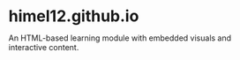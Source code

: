 # himel12.github.io
An HTML-based learning module with embedded visuals and interactive content.
<!DOCTYPE html>
<html lang="en">
<head>
    <meta charset="UTF-8">
    <meta name="viewport" content="width=device-width, initial-scale=1.0">
    <title>GATE Examination - Network Circuit Analysis</title>
    <style>
        * {
            margin: 0;
            padding: 0;
            box-sizing: border-box;
        }
        
        body {
            font-family: Arial, sans-serif;
            background: linear-gradient(135deg, #667eea 0%, #764ba2 100%);
            min-height: 100vh;
            padding: 20px;
        }
        
        .container {
            max-width: 1400px;
            margin: 0 auto;
            background: white;
            border-radius: 10px;
            box-shadow: 0 10px 40px rgba(0,0,0,0.2);
            overflow: hidden;
        }
        
        .header {
            background: linear-gradient(135deg, #1e3c72 0%, #2a5298 100%);
            color: white;
            padding: 20px 30px;
            display: flex;
            justify-content: space-between;
            align-items: center;
        }
        
        .header h1 {
            font-size: 24px;
        }
        
        .timer {
            font-size: 28px;
            font-weight: bold;
            background: rgba(255,255,255,0.2);
            padding: 10px 20px;
            border-radius: 5px;
        }
        
        .welcome-screen {
            padding: 60px;
            text-align: center;
        }
        
        .welcome-screen h2 {
            color: #1e3c72;
            font-size: 32px;
            margin-bottom: 30px;
        }
        
        .exam-info {
            background: #f8f9fa;
            padding: 30px;
            border-radius: 10px;
            margin: 30px 0;
            text-align: left;
            max-width: 600px;
            margin-left: auto;
            margin-right: auto;
        }
        
        .exam-info h3 {
            color: #2a5298;
            margin-bottom: 15px;
        }
        
        .exam-info ul {
            list-style: none;
            padding-left: 0;
        }
        
        .exam-info li {
            padding: 10px 0;
            border-bottom: 1px solid #ddd;
        }
        
        .exam-info li:last-child {
            border-bottom: none;
        }
        
        .start-btn {
            background: linear-gradient(135deg, #667eea 0%, #764ba2 100%);
            color: white;
            border: none;
            padding: 15px 50px;
            font-size: 20px;
            border-radius: 50px;
            cursor: pointer;
            margin-top: 30px;
            transition: transform 0.3s;
        }
        
        .start-btn:hover {
            transform: scale(1.05);
        }
        
        .main-content {
            display: none;
            padding: 30px;
        }
        
        .content-wrapper {
            display: flex;
            gap: 20px;
        }
        
        .question-area {
            flex: 1;
            background: #f8f9fa;
            padding: 30px;
            border-radius: 10px;
            min-height: 500px;
        }
        
        .question-header {
            display: flex;
            justify-content: space-between;
            align-items: center;
            margin-bottom: 20px;
            padding-bottom: 15px;
            border-bottom: 2px solid #ddd;
        }
        
        .question-number {
            font-size: 18px;
            font-weight: bold;
            color: #2a5298;
        }
        
        .question-marks {
            background: #ffc107;
            color: #333;
            padding: 5px 15px;
            border-radius: 20px;
            font-weight: bold;
        }
        
        .question-text {
            font-size: 16px;
            line-height: 1.8;
            margin-bottom: 25px;
            color: #333;
        }
        
        .question-image {
            max-width: 100%;
            margin: 20px 0;
            border: 2px solid #ddd;
            border-radius: 5px;
        }
        
        .options {
            margin: 20px 0;
        }
        
        .option {
            background: white;
            padding: 15px;
            margin: 10px 0;
            border: 2px solid #ddd;
            border-radius: 5px;
            cursor: pointer;
            transition: all 0.3s;
        }
        
        .option:hover {
            border-color: #667eea;
            transform: translateX(5px);
        }
        
        .option.selected {
            background: #667eea;
            color: white;
            border-color: #667eea;
        }
        
        .option input[type="radio"] {
            margin-right: 10px;
        }
        
        .numerical-input {
            width: 200px;
            padding: 12px;
            font-size: 16px;
            border: 2px solid #ddd;
            border-radius: 5px;
            margin: 20px 0;
        }
        
        .navigation-buttons {
            display: flex;
            gap: 15px;
            margin-top: 30px;
        }
        
        .nav-btn {
            padding: 12px 30px;
            border: none;
            border-radius: 5px;
            cursor: pointer;
            font-size: 16px;
            transition: all 0.3s;
        }
        
        .save-next-btn {
            background: #28a745;
            color: white;
        }
        
        .save-next-btn:hover {
            background: #218838;
        }
        
        .prev-btn {
            background: #6c757d;
            color: white;
        }
        
        .prev-btn:hover {
            background: #5a6268;
        }
        
        .sidebar {
            width: 300px;
            background: #f8f9fa;
            padding: 20px;
            border-radius: 10px;
            position: sticky;
            top: 20px;
            height: fit-content;
            max-height: calc(100vh - 200px);
            overflow-y: auto;
        }
        
        .calculator-btn {
            width: 100%;
            padding: 12px;
            background: #17a2b8;
            color: white;
            border: none;
            border-radius: 5px;
            cursor: pointer;
            font-size: 14px;
            margin-bottom: 20px;
            transition: all 0.3s;
        }
        
        .calculator-btn:hover {
            background: #138496;
        }
        
        .question-palette {
            margin-top: 20px;
        }
        
        .question-palette h3 {
            color: #2a5298;
            margin-bottom: 15px;
            font-size: 16px;
        }
        
        .palette-grid {
            display: grid;
            grid-template-columns: repeat(5, 1fr);
            gap: 8px;
        }
        
        .palette-btn {
            padding: 10px;
            border: 2px solid #ddd;
            background: white;
            border-radius: 5px;
            cursor: pointer;
            font-weight: bold;
            transition: all 0.3s;
        }
        
        .palette-btn:hover {
            transform: scale(1.1);
        }
        
        .palette-btn.attempted {
            background: #28a745;
            color: white;
            border-color: #28a745;
        }
        
        .palette-btn.unattempted {
            background: white;
            color: #333;
            border-color: #ddd;
        }
        
        .palette-btn.current {
            background: #ffc107;
            color: #333;
            border-color: #ffc107;
        }
        
        .legend {
            display: flex;
            flex-direction: column;
            gap: 10px;
            margin-top: 20px;
            padding-top: 20px;
            border-top: 2px solid #ddd;
        }
        
        .legend-item {
            display: flex;
            align-items: center;
            gap: 10px;
            font-size: 12px;
        }
        
        .legend-box {
            width: 20px;
            height: 20px;
            border-radius: 3px;
        }
        
        .submit-btn {
            width: 100%;
            padding: 15px;
            background: #dc3545;
            color: white;
            border: none;
            border-radius: 5px;
            cursor: pointer;
            font-size: 16px;
            font-weight: bold;
            margin-top: 20px;
            transition: all 0.3s;
        }
        
        .submit-btn:hover {
            background: #c82333;
        }
        
        .reset-btn {
            position: fixed;
            bottom: 20px;
            right: 20px;
            padding: 8px 16px;
            background: #6c757d;
            color: white;
            border: none;
            border-radius: 5px;
            cursor: pointer;
            font-size: 12px;
            transition: all 0.3s;
        }
        
        .reset-btn:hover {
            background: #5a6268;
        }
        
        .print-btn {
            position: fixed;
            bottom: 20px;
            right: 100px;
            padding: 8px 16px;
            background: #17a2b8;
            color: white;
            border: none;
            border-radius: 5px;
            cursor: pointer;
            font-size: 12px;
            transition: all 0.3s;
            display: none;
        }
        
        .print-btn:hover {
            background: #138496;
        }
        
        @media print {
            .header, .reset-btn, .print-btn, .sidebar {
                display: none !important;
            }
            .content-wrapper {
                display: block !important;
            }
            .question-area {
                width: 100% !important;
                max-width: 100% !important;
            }
        }
        
        .modal {
            display: none;
            position: fixed;
            top: 0;
            left: 0;
            width: 100%;
            height: 100%;
            background: rgba(0,0,0,0.7);
            z-index: 1000;
            justify-content: center;
            align-items: center;
        }
        
        .modal-content {
            background: white;
            padding: 40px;
            border-radius: 10px;
            text-align: center;
            max-width: 400px;
        }
        
        .modal-content h3 {
            color: #2a5298;
            margin-bottom: 20px;
        }
        
        .modal-content input {
            width: 100%;
            padding: 12px;
            margin: 20px 0;
            border: 2px solid #ddd;
            border-radius: 5px;
            font-size: 16px;
        }
        
        .modal-content button {
            padding: 12px 30px;
            background: #667eea;
            color: white;
            border: none;
            border-radius: 5px;
            cursor: pointer;
            font-size: 16px;
        }
        
        .calculator {
            display: none;
            position: fixed;
            top: 50%;
            left: 50%;
            transform: translate(-50%, -50%);
            background: white;
            padding: 20px;
            border-radius: 10px;
            box-shadow: 0 10px 40px rgba(0,0,0,0.3);
            z-index: 999;
        }
        
        .calc-display {
            width: 100%;
            padding: 15px;
            font-size: 24px;
            text-align: right;
            border: 2px solid #ddd;
            border-radius: 5px;
            margin-bottom: 15px;
            background: #f8f9fa;
        }
        
        .calc-buttons {
            display: grid;
            grid-template-columns: repeat(4, 1fr);
            gap: 10px;
        }
        
        .calc-btn {
            padding: 15px;
            font-size: 18px;
            border: none;
            border-radius: 5px;
            cursor: pointer;
            background: #e9ecef;
            transition: all 0.3s;
        }
        
        .calc-btn:hover {
            background: #667eea;
            color: white;
        }
        
        .calc-btn.operator {
            background: #ffc107;
        }
        
        .calc-btn.equals {
            background: #28a745;
            color: white;
            grid-column: span 2;
        }
        
        .calc-close {
            width: 100%;
            padding: 10px;
            background: #dc3545;
            color: white;
            border: none;
            border-radius: 5px;
            cursor: pointer;
            margin-top: 10px;
        }
    </style>
</head>
<body>
    <div class="container">
        <div class="header">
            <h1>Graduate Aptitude Test in Engineering (GATE)</h1>
            <div class="timer" id="timer">00:00:00</div>
        </div>
        
        <div class="welcome-screen" id="welcomeScreen">
            <h2>Network Circuit Analysis</h2>
            <div class="exam-info">
                <h3>Examination Details</h3>
                <ul>
                    <li><strong>Total Duration:</strong> 90 Minutes</li>
                    <li><strong>Total Questions:</strong> 30</li>
                    <li><strong>Total Marks:</strong> 50</li>
                    <li><strong>Questions 1-10:</strong> 1 Mark each</li>
                    <li><strong>Questions 11-30:</strong> 2 Marks each</li>
                </ul>
                <h3 style="margin-top: 25px;">Marking Scheme</h3>
                <ul>
                    <li><strong>1 Mark Questions:</strong> -1/3 mark for wrong answer</li>
                    <li><strong>2 Mark Questions:</strong> -2/3 mark for wrong answer</li>
                    <li><strong>No negative marking</strong> for numerical answer type questions</li>
                </ul>
            </div>
            <button class="start-btn" onclick="startExam()">START EXAMINATION</button>
        </div>
        
        <div class="main-content" id="mainContent">
            <div class="content-wrapper">
                <div class="question-area" id="questionArea"></div>
                
                <div class="sidebar">
                    <button class="calculator-btn" onclick="toggleCalculator()">
                        🧮 Scientific Calculator
                    </button>
                    
                    <div class="question-palette">
                        <h3>Question Palette</h3>
                        <div class="palette-grid" id="paletteGrid"></div>
                    </div>
                    
                    <div class="legend">
                        <div class="legend-item">
                            <div class="legend-box" style="background: #28a745;"></div>
                            <span>Attempted</span>
                        </div>
                        <div class="legend-item">
                            <div class="legend-box" style="background: white; border: 2px solid #ddd;"></div>
                            <span>Unattempted</span>
                        </div>
                        <div class="legend-item">
                            <div class="legend-box" style="background: #ffc107;"></div>
                            <span>Current</span>
                        </div>
                    </div>
                    
                    <button class="submit-btn" onclick="submitExam()">SUBMIT EXAM</button>
                </div>
            </div>
        </div>
    </div>
    
    <button class="reset-btn" onclick="resetExam()">RESET</button>
    <button class="print-btn" id="printBtn" onclick="printResponses()">PRINT RESPONSES</button>
    
    <div class="modal" id="passwordModal">
        <div class="modal-content">
            <h3>Exam Completed</h3>
            <p>Enter password to view your responses</p>
            <input type="password" id="passwordInput" placeholder="Enter password">
            <button onclick="checkPassword()">Submit</button>
        </div>
    </div>
    
    <div class="modal" id="resetPasswordModal">
        <div class="modal-content">
            <h3>Reset Confirmation</h3>
            <p>Enter password to reset exam</p>
            <input type="password" id="resetPasswordInput" placeholder="Enter reset password">
            <div style="display: flex; gap: 10px; margin-top: 20px;">
                <button onclick="confirmReset()" style="background: #dc3545;">Confirm Reset</button>
                <button onclick="closeResetModal()">Cancel</button>
            </div>
        </div>
    </div>
    
    <div class="calculator" id="calculator">
        <input type="text" class="calc-display" id="calcDisplay" readonly>
        <div class="calc-buttons">
            <button class="calc-btn" onclick="calcAppend('7')">7</button>
            <button class="calc-btn" onclick="calcAppend('8')">8</button>
            <button class="calc-btn" onclick="calcAppend('9')">9</button>
            <button class="calc-btn operator" onclick="calcAppend('/')">/</button>
            <button class="calc-btn" onclick="calcAppend('4')">4</button>
            <button class="calc-btn" onclick="calcAppend('5')">5</button>
            <button class="calc-btn" onclick="calcAppend('6')">6</button>
            <button class="calc-btn operator" onclick="calcAppend('*')">*</button>
            <button class="calc-btn" onclick="calcAppend('1')">1</button>
            <button class="calc-btn" onclick="calcAppend('2')">2</button>
            <button class="calc-btn" onclick="calcAppend('3')">3</button>
            <button class="calc-btn operator" onclick="calcAppend('-')">-</button>
            <button class="calc-btn" onclick="calcAppend('0')">0</button>
            <button class="calc-btn" onclick="calcAppend('.')">.</button>
            <button class="calc-btn equals" onclick="calcEqual()">=</button>
            <button class="calc-btn operator" onclick="calcAppend('+')">+</button>
            <button class="calc-btn" onclick="calcClear()">C</button>
            <button class="calc-btn" onclick="calcAppend('Math.sqrt(')">√</button>
            <button class="calc-btn" onclick="calcAppend('Math.pow(')">^</button>
            <button class="calc-btn" onclick="calcAppend('Math.sin(')">sin</button>
            <button class="calc-btn" onclick="calcAppend('Math.cos(')">cos</button>
            <button class="calc-btn" onclick="calcAppend('Math.tan(')">tan</button>
            <button class="calc-btn" onclick="calcAppend('Math.log(')">log</button>
            <button class="calc-btn" onclick="calcAppend('(')}">(</button>
            <button class="calc-btn" onclick="calcAppend(')')">)</button>
            <button class="calc-btn" onclick="calcAppend('Math.PI')">π</button>
            <button class="calc-btn" onclick="calcAppend('Math.E')">e</button>
        </div>
        <button class="calc-close" onclick="toggleCalculator()">Close</button>
    </div>

    <script>
        const questions = [
            {
                id: 1,
                marks: 1,
                text: "A circuit has Thevenin equivalent Vth = 20∠45° V and Zth = 5 + j5 Ω. Calculate the maximum power delivered to a load in watt",
                type: "numerical"
            },
            {
                id: 2,
                marks: 1,
                text: "In a reciprocal network, when a 10V source is connected between terminals A-B, the current through a branch between terminals C-D is 0.5A. If the same 10V source is now connected between terminals C-D, what will be the current through the branch between terminals A-B?",
                type: "mcq",
                options: ["0.25 A", "0.5 A", "1 A", "2 A"]
            },
            {
                id: 3,
                marks: 1,
                text: "A load draws 100W at 0.8 power factor lagging. The reactive power consumed is",
                type: "mcq",
                options: ["60 VAR", "75 VAR", "80 VAR", "125 VAR"]
            },
            {
                id: 4,
                marks: 1,
                text: "For a series RLC circuit with R = 2Ω, L = 1H, C = 0.5F, the characteristic equation in s-domain is s² + as + b = 0. The value of 'a' is:",
                type: "numerical"
            },
            {
                id: 5,
                marks: 1,
                text: "In a circuit with 'n' nodes and 'b' branches, if there are 'v' independent voltage sources, the number of independent node equations that can be written using nodal analysis is:",
                type: "mcq",
                options: ["n - 1 - v", "n - v", "b - n + 1", "n - 1"]
            },
            {
                id: 6,
                marks: 1,
                text: "In an AC circuit, if the complex power S = 300 + j400 VA, the power factor is:",
                type: "mcq",
                options: ["0.6 lagging", "0.8 lagging", "0.6 leading", "0.8 leading"]
            },
            {
                id: 7,
                marks: 1,
                text: "In a series RLC circuit, the condition for critical damping is:",
                type: "mcq",
                options: ["R = 2√(L/C)", "R = √(L/C)", "R = √(4L/C)", "R = 2√(L·C)"]
            },
            {
                id: 8,
                marks: 1,
                text: "In wye-delta transformation, if the wye resistances are Ra, Rb, Rc, the delta resistance RAB is given by:",
                type: "mcq",
                options: ["Ra + Rb + RaRb/Rc", "(RaRb + RbRc + RcRa)/Rc", "Ra + Rb", "RaRb/(Ra + Rb + Rc)"]
            },
            {
                id: 9,
                marks: 1,
                text: "For the Thevenin equivalent circuit, if the open-circuit voltage is 20V and the short-circuit current is 4A, the Thevenin resistance in OHM is:",
                type: "numerical"
            },
            {
                id: 10,
                marks: 1,
                text: "A source with internal impedance Zₛ = (3 + j4) Ω delivers maximum power to a load. The load impedance ZL should be:",
                type: "mcq",
                options: ["(3 + j4) Ω", "(3 - j4) Ω", "(-3 - j4) Ω", "(4 + j3) Ω"]
            },
            {
                id: 11,
                marks: 2,
                text: "In the circuit shown below, find the voltage V₁ at node 1",
                type: "numerical",
                image: "11.png"
            },
            {
                id: 12,
                marks: 2,
                text: "Two coupled coils with L₁ = 2H, L₂ = 3H, and M = 1H carry currents i₁ = 2sin(ωt) A and i₂ = 3sin(ωt) A. The magnitude of total energy stored at ω = 1 rad/s when sin(ωt) = 1 is:",
                type: "mcq",
                options: ["3.5 J", "8.5 J", "11.5 J", "23.5 J"],
                image: "12.png"
            },
            {
                id: 13,
                marks: 2,
                text: "In the circuit below, find the current through the 3Ω resistor:",
                type: "numerical",
                image: "13.png"
            },
            {
                id: 14,
                marks: 2,
                text: "A transmission line segment has ABCD parameters: A = D = cosh(γl), B = Z₀sinh(γl), C = sinh(γl)/Z₀. For a lossless line with γl = jπ/2, the value of A is:",
                type: "mcq",
                options: ["0", "1", "j", "-j"]
            },
            {
                id: 15,
                marks: 2,
                text: "A circuit's impedance is Z(s) = (s² + 3s + 2)/(s + 1). The initial value of the impulse response z(0⁺) is:",
                type: "mcq",
                options: ["0", "1", "2", "∞"]
            },
            {
                id: 16,
                marks: 2,
                text: "A 230V, 50Hz supply feeds a load of 10kW at 0.7 lagging power factor. To improve the power factor to 0.95 lagging, the required capacitor value is:",
                type: "numerical"
            },
            {
                id: 17,
                marks: 2,
                text: "An RL circuit with R = 100Ω and L = 0.1H is connected to a 10V step input at t = 0. The current at t = 1ms is:",
                type: "mcq",
                options: ["0.0063", "0.063", "0.63", "6.3"]
            },
            {
                id: 18,
                marks: 2,
                text: "A series RLC circuit has R = 10Ω, L = 1mH, C = 10nF. The bandwidth in rad/s is",
                type: "mcq",
                options: ["10⁴", "10⁵", "10⁶", "10⁷"]
            },
            {
                id: 19,
                marks: 2,
                text: "A circuit has two sources: V₁ = 20∠0° V at ω₁ = 100 rad/s and V₂ = 30∠90° V at ω₂ = 200 rad/s. Through a 2Ω resistor, V₁ alone produces 4A and V₂ alone produces 3A. The total power dissipated in the resistor in Watt is:",
                type: "numerical"
            },
            {
                id: 20,
                marks: 2,
                text: "A T-network has series impedances Z₁ = 10Ω and Z₃ = 20Ω, and shunt impedance Z₂ = 30Ω. Find Z₂₁ in Ω:",
                type: "numerical",
                image: "20.png"
            },
            {
                id: 21,
                marks: 2,
                text: "A system has transfer function H(s) = 10(s + 2)/[s(s + 5)]. For a unit step input, the steady-state output is:",
                type: "mcq",
                options: ["2", "3", "4", "5"]
            },
            {
                id: 22,
                marks: 2,
                text: "A network contains only resistors and one CCCS with α = 0.5. When I₁ = 2A at port 1 produces V₂ = 8V at port 2, what voltage at port 2 will produce I₁ = 2A at port 1?",
                type: "mcq",
                options: ["4V", "8V", "16V", "Cannot be determined"]
            },
            {
                id: 23,
                marks: 2,
                text: "A balanced three-phase Y-connected load draws 10 kW at 0.8 pf lagging from a 400V (line-to-line) supply. The magnitude of line current is:",
                type: "mcq",
                options: ["18.04 A", "20.41 A", "25.53 A", "31.25 A"]
            },
            {
                id: 24,
                marks: 2,
                text: "Consider the op-amp based 2-port network shown in the circuit diagram below. The op-amp is ideal with infinite input impedance, zero output impedance, and infinite open-loop gain. Given R₁ = 10 kΩ, R₂ = 20 kΩ, R₃ = 5 kΩ, and R₄ = 15 kΩ. Find the Z₁₁ parameter of this 2-port network in kΩ.",
                type: "mcq",
                options: ["10", "15", "30", "50"],
                image: "24.png"
            },
            {
                id: 25,
                marks: 2,
                text: "The following op-amp based circuit operates as an active filter. The op-amp is ideal. Given R = 1 kΩ, C = 1 μF, and L = 1 mH. A sinusoidal input voltage v_in(t) = 10cos(1000t) V is applied. Calculate the magnitude of the output voltage |V_out| at the given frequency.",
                type: "mcq",
                options: ["5.77 V", "7.07 V", "10 V", "14.14 V"],
                image: "25.png"
            },
            {
                id: 26,
                marks: 2,
                text: "An RLC circuit with R = 4Ω, L = 1H, C = 0.25F is initially at rest. For a unit impulse input, the nature of response and time to first peak are:",
                type: "mcq",
                options: ["Underdamped, π/2 seconds", "Underdamped, π seconds", "Critically damped, no peak", "Overdamped, no peak"]
            },
            {
                id: 27,
                marks: 2,
                text: "For the op-amp integrator circuit shown (assume ideal op-amp), find the Norton equivalent current (In in mA) as seen from terminals A-B at t = 2ms, given that the capacitor is initially uncharged and a step input of 5V is applied at t = 0.",
                type: "mcq",
                options: ["25", "2.5", "-25", "-2.5"],
                image: "27.png"
            },
            {
                id: 28,
                marks: 2,
                text: "For the same diagram and values as question no 27, Norton equivalent resistance (Rn in Ω) as seen from terminals A-B at t = 2ms",
                type: "mcq",
                options: ["∞", "0", "2K", "1/2K"]
            },
            {
                id: 29,
                marks: 2,
                text: "For the op-amp differential amplifier circuit shown, verify the reciprocity theorem by calculating the transfer impedance Z21 when a 1V source is applied at terminal C and current is measured at terminal A, and Z12 when a 1V source is applied at terminal A and current is measured at terminal C. Given that terminal B is grounded for both measurements.",
                type: "mcq",
                options: ["Z21 = Z12 = 2kΩ, reciprocity verified", "Z21 = Z12 = -3kΩ, reciprocity verified", "Z21 ≠ Z12, reciprocity not applicable", "Z21 = Z12 = 4kΩ, reciprocity verified"],
                image: "29.png"
            },
            {
                id: 30,
                marks: 2,
                text: "An op-amp based integrator circuit is shown below with R = 2 kΩ and C = 0.5 μF. The op-amp is ideal. A sinusoidal input v_in(t) = 8sin(2000t + 30°) V is applied. Find the phase angle of the output voltage with respect to the input voltage.",
                type: "mcq",
                options: ["-60°", "+120°", "+60°", "-120°"],
                image: "30.png"
            }
        ];

        let currentQuestion = 0;
        let answers = {};
        let timerInterval;
        let timeLeft = 5400; // 90 minutes in seconds
        let examStarted = false;
        let examEnded = false;
        const PASSWORD = "gate2025";
        const RESET_PASSWORD = "R15himel";

        // Load saved data
        function loadSavedData() {
            const saved = localStorage.getItem('gateExamData');
            if (saved) {
                const data = JSON.parse(saved);
                answers = data.answers || {};
                timeLeft = data.timeLeft || 5400;
                examStarted = data.examStarted || false;
                examEnded = data.examEnded || false;
                currentQuestion = data.currentQuestion || 0;
            }
        }

        // Save data
        function saveData() {
            const data = {
                answers,
                timeLeft,
                examStarted,
                examEnded,
                currentQuestion
            };
            localStorage.setItem('gateExamData', JSON.stringify(data));
        }

        function startExam() {
            examStarted = true;
            document.getElementById('welcomeScreen').style.display = 'none';
            document.getElementById('mainContent').style.display = 'block';
            startTimer();
            renderPalette();
            displayQuestion(currentQuestion);
            saveData();
        }

        function startTimer() {
            updateTimerDisplay();
            timerInterval = setInterval(() => {
                timeLeft--;
                updateTimerDisplay();
                saveData();
                
                if (timeLeft <= 0) {
                    clearInterval(timerInterval);
                    endExam();
                }
            }, 1000);
        }

        function updateTimerDisplay() {
            const hours = Math.floor(timeLeft / 3600);
            const minutes = Math.floor((timeLeft % 3600) / 60);
            const seconds = timeLeft % 60;
            document.getElementById('timer').textContent = 
                `${String(hours).padStart(2, '0')}:${String(minutes).padStart(2, '0')}:${String(seconds).padStart(2, '0')}`;
        }

        function displayQuestion(index) {
            currentQuestion = index;
            const question = questions[index];
            const questionArea = document.getElementById('questionArea');
            
            let html = `
                <div class="question-header">
                    <div class="question-number">Question ${question.id} of 30</div>
                    <div class="question-marks">${question.marks} Mark${question.marks > 1 ? 's' : ''}</div>
                </div>
                <div class="question-text">${question.text}</div>
            `;
            
            if (question.image) {
                html += `<img src="${question.image}" class="question-image" alt="Circuit Diagram ${question.id}">`;
            }
            
            if (question.type === 'mcq') {
                html += '<div class="options">';
                question.options.forEach((option, i) => {
                    const checked = answers[question.id] === option ? 'selected' : '';
                    html += `
                        <div class="option ${checked}" onclick="selectOption(${question.id}, '${option.replace(/'/g, "\\'")}')">
                            <input type="radio" name="q${question.id}" value="${option}" ${answers[question.id] === option ? 'checked' : ''}>
                            ${option}
                        </div>
                    `;
                });
                html += '</div>';
            } else {
                html += `
                    <input type="number" 
                           class="numerical-input" 
                           id="numerical${question.id}" 
                           placeholder="Enter your answer (up to 1 decimal)" 
                           step="0.1"
                           value="${answers[question.id] || ''}"
                           onchange="saveNumerical(${question.id})">
                `;
            }
            
            html += `
                <div class="navigation-buttons">
                    ${index > 0 ? '<button class="nav-btn prev-btn" onclick="previousQuestion()">Previous</button>' : ''}
                    <button class="nav-btn save-next-btn" onclick="saveAndNext()">Save & Next</button>
                </div>
            `;
            
            questionArea.innerHTML = html;
            updatePalette();
            saveData();
        }

        function selectOption(questionId, option) {
            answers[questionId] = option;
            const options = document.querySelectorAll('.option');
            options.forEach(opt => opt.classList.remove('selected'));
            event.target.closest('.option').classList.add('selected');
            saveData();
        }

        function saveNumerical(questionId) {
            const input = document.getElementById(`numerical${questionId}`);
            let value = parseFloat(input.value);
            if (!isNaN(value)) {
                value = Math.round(value * 10) / 10; // Round to 1 decimal
                answers[questionId] = value;
                input.value = value;
            } else {
                delete answers[questionId];
            }
            saveData();
        }

        function saveAndNext() {
            if (currentQuestion < questions.length - 1) {
                displayQuestion(currentQuestion + 1);
            }
        }

        function previousQuestion() {
            if (currentQuestion > 0) {
                displayQuestion(currentQuestion - 1);
            }
        }

        function renderPalette() {
            const paletteGrid = document.getElementById('paletteGrid');
            paletteGrid.innerHTML = '';
            
            questions.forEach((q, index) => {
                const btn = document.createElement('button');
                btn.className = 'palette-btn';
                btn.textContent = q.id;
                btn.onclick = () => displayQuestion(index);
                paletteGrid.appendChild(btn);
            });
        }

        function updatePalette() {
            const buttons = document.querySelectorAll('.palette-btn');
            buttons.forEach((btn, index) => {
                btn.classList.remove('attempted', 'unattempted', 'current');
                
                if (index === currentQuestion) {
                    btn.classList.add('current');
                } else if (answers[questions[index].id] !== undefined) {
                    btn.classList.add('attempted');
                } else {
                    btn.classList.add('unattempted');
                }
            });
        }

        function submitExam() {
            if (confirm('Are you sure you want to submit the exam?')) {
                endExam();
            }
        }

        function endExam() {
            examEnded = true;
            clearInterval(timerInterval);
            saveData();
            document.getElementById('passwordModal').style.display = 'flex';
        }

        function checkPassword() {
            const input = document.getElementById('passwordInput').value;
            if (input === PASSWORD) {
                document.getElementById('passwordModal').style.display = 'none';
                document.getElementById('printBtn').style.display = 'block';
                displayResults();
            } else {
                alert('Incorrect password!');
            }
        }

        function displayResults() {
            const questionArea = document.getElementById('questionArea');
            let html = '<div style="padding: 20px;"><h2 style="color: #2a5298; margin-bottom: 30px;">Your Exam Responses</h2>';
            
            let attemptedCount = 0;
            questions.forEach(q => {
                if (answers[q.id] !== undefined) attemptedCount++;
                
                html += `
                    <div style="margin: 20px 0; padding: 20px; background: white; border-radius: 5px; border-left: 4px solid ${answers[q.id] !== undefined ? '#28a745' : '#dc3545'};">
                        <div style="display: flex; justify-content: space-between; align-items: center; margin-bottom: 10px;">
                            <strong style="color: #2a5298; font-size: 18px;">Question ${q.id}</strong>
                            <span style="background: #ffc107; padding: 5px 15px; border-radius: 20px; font-weight: bold;">${q.marks} Mark${q.marks > 1 ? 's' : ''}</span>
                        </div>
                        <div style="margin: 10px 0; color: #333;">${q.text}</div>
                        ${q.image ? `<img src="${q.image}" style="max-width: 400px; margin: 10px 0; border: 2px solid #ddd; border-radius: 5px;">` : ''}
                        <div style="margin-top: 15px; padding: 15px; background: #f8f9fa; border-radius: 5px;">
                            <strong style="color: ${answers[q.id] !== undefined ? '#28a745' : '#dc3545'};">Your Answer:</strong> 
                            <span style="font-size: 16px; margin-left: 10px;">${answers[q.id] !== undefined ? answers[q.id] : 'Not Attempted'}</span>
                        </div>
                    </div>
                `;
            });
            
            html += `
                <div style="margin: 30px 0; padding: 20px; background: #e3f2fd; border-radius: 10px; text-align: center;">
                    <h3 style="color: #1976d2; margin-bottom: 15px;">Exam Summary</h3>
                    <p style="font-size: 18px;"><strong>Total Questions:</strong> ${questions.length}</p>
                    <p style="font-size: 18px;"><strong>Attempted:</strong> <span style="color: #28a745;">${attemptedCount}</span></p>
                    <p style="font-size: 18px;"><strong>Not Attempted:</strong> <span style="color: #dc3545;">${questions.length - attemptedCount}</span></p>
                </div>
            </div>`;
            
            questionArea.innerHTML = html;
        }

        function printResponses() {
            window.print();
        }

        function resetExam() {
            document.getElementById('resetPasswordModal').style.display = 'flex';
        }

        function confirmReset() {
            const input = document.getElementById('resetPasswordInput').value;
            if (input === RESET_PASSWORD) {
                localStorage.removeItem('gateExamData');
                location.reload();
            } else {
                alert('Incorrect password!');
                document.getElementById('resetPasswordInput').value = '';
            }
        }

        function closeResetModal() {
            document.getElementById('resetPasswordModal').style.display = 'none';
            document.getElementById('resetPasswordInput').value = '';
        }

        function toggleCalculator() {
            const calc = document.getElementById('calculator');
            calc.style.display = calc.style.display === 'none' || calc.style.display === '' ? 'block' : 'none';
        }

        function calcAppend(value) {
            document.getElementById('calcDisplay').value += value;
        }

        function calcClear() {
            document.getElementById('calcDisplay').value = '';
        }

        function calcEqual() {
            try {
                const result = eval(document.getElementById('calcDisplay').value);
                document.getElementById('calcDisplay').value = result;
            } catch (e) {
                document.getElementById('calcDisplay').value = 'Error';
            }
        }

        // Initialize on load
        window.onload = function() {
            loadSavedData();
            
            if (examEnded) {
                document.getElementById('welcomeScreen').style.display = 'none';
                document.getElementById('mainContent').style.display = 'block';
                document.getElementById('passwordModal').style.display = 'flex';
            } else if (examStarted) {
                document.getElementById('welcomeScreen').style.display = 'none';
                document.getElementById('mainContent').style.display = 'block';
                startTimer();
                renderPalette();
                displayQuestion(currentQuestion);
            }
        };
    </script>
</body>
</html>
